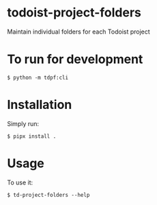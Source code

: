 # todoist-project-folders

Maintain individual folders for each Todoist project

# To run for development

    $ python -m tdpf:cli
# Installation

Simply run:

    $ pipx install .


# Usage

To use it:

    $ td-project-folders --help

